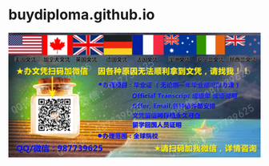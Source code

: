 # buydiploma.github.io
![面向全球留学生提供文凭服务](https://github.com/buydiploma/buydiploma.github.io/blob/main/Q%E5%BE%AE%E4%BF%A1987739625%E8%A1%A5%E5%8A%9E%E5%9B%BD%E5%A4%96%E6%96%87%E5%87%AD.jpg)
